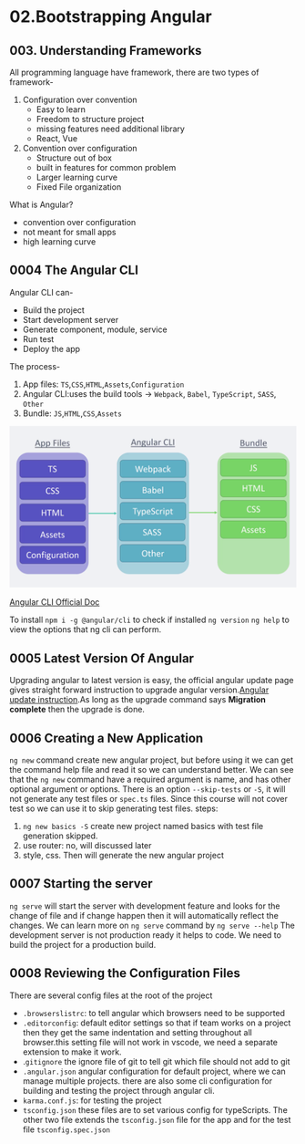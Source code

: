 # 02.Bootstrapping Angular

## 003. Understanding Frameworks

All programming language have framework, there are two types of framework-

1. Configuration over convention
   - Easy to learn
   - Freedom to structure project
   - missing features need additional library
   - React, Vue
2. Convention over configuration
   - Structure out of box
   - built in features for common problem
   - Larger learning curve
   - Fixed File organization

What is Angular?

- convention over configuration
- not meant for small apps
- high learning curve

## 0004 The Angular CLI

Angular CLI can-

- Build the project
- Start development server
- Generate component, module, service
- Run test
- Deploy the app

The process-

1. App files: `TS`,`CSS`,`HTML`,`Assets`,`Configuration`
2. Angular CLI:uses the build tools -> `Webpack`, `Babel`, `TypeScript`, `SASS`, `Other`
3. Bundle: `JS`,`HTML`,`CSS`,`Assets`

![1](images/0004%20The%20Angular%20CLI.png)

[Angular CLI Official Doc](https://angular.io/cli)

To install `npm i -g @angular/cli`
to check if installed `ng version`
`ng help` to view the options that ng cli can perform.

## 0005 Latest Version Of Angular

Upgrading angular to latest version is easy, the official angular update page gives straight forward instruction to upgrade angular version.[Angular update instruction](https://update.angular.io/).As long as the upgrade command says **Migration complete** then the upgrade is done.

## 0006 Creating a New Application

`ng new` command create new angular project, but before using it we can get the command help file and read it so we can understand better. We can see that the `ng new` command have a required argument is name, and has other optional argument or options. There is an option `--skip-tests` or `-S`, it will not generate any test files or `spec.ts` files. Since this course will not cover test so we can use it to skip generating test files.
steps:

1. `ng new basics -S` create new project named basics with test file generation skipped.
2. use router: no, will discussed later
3. style, css.
   Then will generate the new angular project

## 0007 Starting the server

`ng serve` will start the server with development feature and looks for the change of file and if change happen then it will automatically reflect the changes.
We can learn more on `ng serve` command by `ng serve --help`
The development server is not production ready it helps to code. We need to build the project for a production build.

## 0008 Reviewing the Configuration Files

There are several config files at the root of the project

- `.browserslistrc`: to tell angular which browsers need to be supported
- `.editorconfig`: default editor settings so that if team works on a project then they get the same indentation and setting throughout all browser.this setting file will not work in vscode, we need a separate extension to make it work.
- .`gitignore` the ignore file of git to tell git which file should not add to git
- `.angular.json` angular configuration for default project, where we can manage multiple projects. there are also some cli configuration for building and testing the project through angular cli.
- `karma.conf.js`: for testing the project
- `tsconfig.json` these files are to set various config for typeScripts. The other two file extends the `tsconfig.json` file for the app and for the test file `tsconfig.spec.json`
